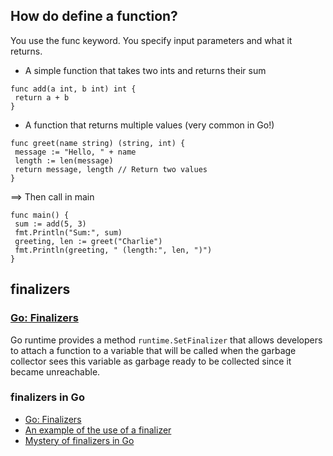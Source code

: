 ## How do define a function?
You use the func keyword. You specify input parameters and what it returns.

- A simple function that takes two ints and returns their sum
```
func add(a int, b int) int {
 return a + b
}
```
- A function that returns multiple values (very common in Go!)
```
func greet(name string) (string, int) {
 message := "Hello, " + name
 length := len(message)
 return message, length // Return two values
}
```
==> Then call in main
```
func main() {
 sum := add(5, 3)
 fmt.Println("Sum:", sum)
 greeting, len := greet("Charlie")
 fmt.Println(greeting, " (length:", len, ")")
}
```

## finalizers

### [Go: Finalizers](https://medium.com/a-journey-with-go/go-finalizers-786df8e17687)

Go runtime provides a method `runtime.SetFinalizer` that allows developers to attach a function to a variable that will be called when the garbage collector sees this variable as garbage ready to be collected since it became unreachable.


### finalizers in Go
- [Go: Finalizers](https://medium.com/a-journey-with-go/go-finalizers-786df8e17687)
- [An example of the use of a finalizer](https://gist.github.com/deltamobile/6511901)
- [Mystery of finalizers in Go](https://lk4d4.darth.io/posts/finalizers/)
